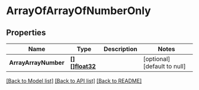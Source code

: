 # ArrayOfArrayOfNumberOnly

## Properties
Name | Type | Description | Notes
------------ | ------------- | ------------- | -------------
**ArrayArrayNumber** | [**[][]float32**](array.md) |  | [optional] [default to null]

[[Back to Model list]](../README.md#documentation-for-models) [[Back to API list]](../README.md#documentation-for-api-endpoints) [[Back to README]](../README.md)


